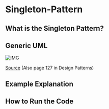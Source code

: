 # Singleton-Pattern

## What is the Singleton Pattern?

## Generic UML

![IMG](https://www.google.com/url?sa=i&url=http%3A%2F%2Fwww.carloscaballero.io%2Fdesign-patterns-singleton%2F&psig=AOvVaw094oZgplxjjCtxfHaRKY5p&ust=1694555620587000&source=images&cd=vfe&opi=89978449&ved=0CA8QjRxqFwoTCMC_qeHFo4EDFQAAAAAdAAAAABAZ)

[Source](https://www.carloscaballero.io/design-patterns-singleton/) (Also page 127 in Design Patterns)

## Example Explanation

## How to Run the Code
